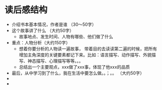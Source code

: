 # 读后感结构
- 介绍书本基本情况，作者是谁 （30～50字）
- 这个故事讲了什么 （大约50字）
	- 故事地点、发生时间、人物有哪些、他们做了什么
- 重点：人物分析（大约150字）
	- 想着你要分析的人物读一遍故事，  带着目的去读读第二遍的时候，把所有增加主角深度的关键要素都记下来。比如：语言描写、动作描写、外貌描写、神态描写、心理描写等等。。。
	- 总结出一个主要观点，xxx做了xxx事，体现了他xxx的品质
- 最后，从中学习到了什么，我在生活中要怎么做。。；。。 （大约50字）
-
-
